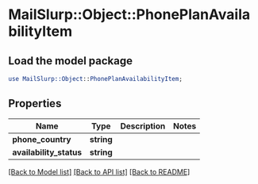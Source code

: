 # MailSlurp::Object::PhonePlanAvailabilityItem

## Load the model package
```perl
use MailSlurp::Object::PhonePlanAvailabilityItem;
```

## Properties
Name | Type | Description | Notes
------------ | ------------- | ------------- | -------------
**phone_country** | **string** |  | 
**availability_status** | **string** |  | 

[[Back to Model list]](../README#documentation-for-models) [[Back to API list]](../README#documentation-for-api-endpoints) [[Back to README]](../README)


